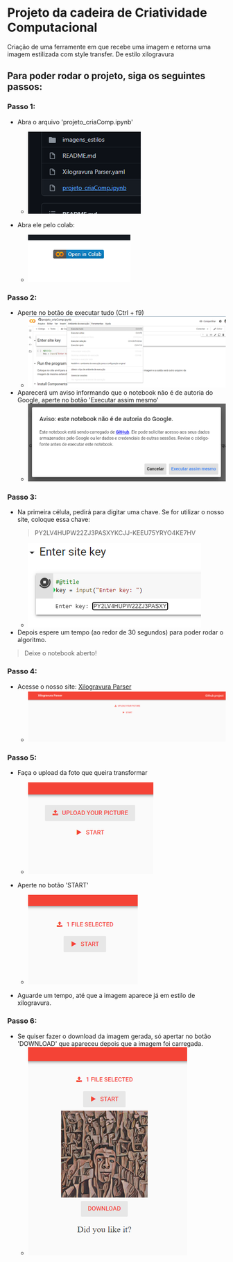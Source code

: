 # Projeto da cadeira de Criatividade Computacional
Criação de uma ferramente em que recebe uma imagem e retorna uma imagem estilizada com style transfer. De estilo xilogravura

## Para poder rodar o projeto, siga os seguintes passos:

### Passo 1:
 - Abra o arquivo 'projeto_criaComp.ipynb'
    - ![open site](https://raw.githubusercontent.com/JosenildoVicente/projetoCriatividadeComputacional/main/imagens_estilos/imagens_readme/open_ipynb.PNG)

 - Abra ele pelo colab:
    - ![open colab](https://raw.githubusercontent.com/JosenildoVicente/projetoCriatividadeComputacional/main/imagens_estilos/imagens_readme/open_ipynb_colab.PNG)


### Passo 2:
 - Aperte no botão de executar tudo (Ctrl + f9)
    - ![run code](https://raw.githubusercontent.com/JosenildoVicente/projetoCriatividadeComputacional/main/imagens_estilos/imagens_readme/run_all_code.PNG)
 - Aparecerá um aviso informando que o notebook não é de autoria do Google, aperte no botão 'Executar assim mesmo' 
    - ![run code confirm](https://raw.githubusercontent.com/JosenildoVicente/projetoCriatividadeComputacional/main/imagens_estilos/imagens_readme/run_all_code_confirm.PNG)

### Passo 3:
 - Na primeira célula, pedirá para digitar uma chave. Se for utilizar o nosso site, coloque essa chave: 
    >PY2LV4HUPW22ZJ3PASXYKCJJ-KEEU75YRYO4KE7HV
    - ![input key](https://raw.githubusercontent.com/JosenildoVicente/projetoCriatividadeComputacional/main/imagens_estilos/imagens_readme/input_key.PNG)
 - Depois espere um tempo (ao redor de 30 segundos) para poder rodar o algoritmo.

>Deixe o notebook aberto!

### Passo 4:
 - Acesse o nosso site: [Xilogravura Parser](https://xilogravura-parser.anvil.app/)
     - ![site](https://raw.githubusercontent.com/JosenildoVicente/projetoCriatividadeComputacional/main/imagens_estilos/imagens_readme/site.PNG)

### Passo 5:
 - Faça o upload da foto que queira transformar
    - ![upload photo](https://raw.githubusercontent.com/JosenildoVicente/projetoCriatividadeComputacional/main/imagens_estilos/imagens_readme/site_upload.PNG)
    
 - Aperte no botão 'START'
    - ![start transfer](https://raw.githubusercontent.com/JosenildoVicente/projetoCriatividadeComputacional/main/imagens_estilos/imagens_readme/site_start.PNG)
    
 - Aguarde um tempo, até que a imagem aparece já em estilo de xilogravura.

### Passo 6:
 - Se quiser fazer o download da imagem gerada, só apertar no botão 'DOWNLOAD' que apareceu depois que a imagem foi carregada.
    - ![site result](https://raw.githubusercontent.com/JosenildoVicente/projetoCriatividadeComputacional/main/imagens_estilos/imagens_readme/site_result.PNG)
